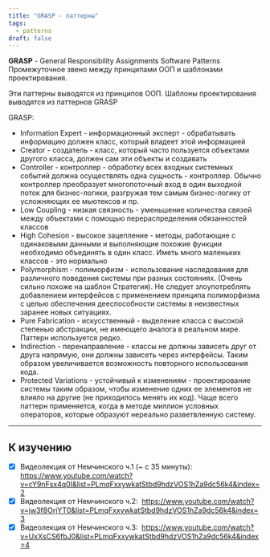 ```yaml
---
title: "GRASP - паттерны"
tags: 
  - patterns
draft: false
---
```


**GRASP** - General Responsibility Assignments Software Patterns
Промежуточное звено между принципами ООП и шаблонами проектирования.

Эти паттерны выводятся из принципов ООП. Шаблоны проектирования выводятся из паттернов GRASP

GRASP:

- Information Expert - информационный эксперт - обрабатывать информацию должен класс, который владеет этой информацией
- Creator - создатель - класс, который часто пользуется объектами другого класса, должен сам эти объекты и создавать
- Controller - контроллер - обработку всех входных системных событий должна осуществлять одна сущность - контроллер. Обычно контроллер преобразует многопоточный вход в один выходной поток для бизнес-логики, разгружая тем самым бизнес-логику от усложняющих ее мьютексов и пр.
- Low Coupling - низкая связность - уменьшение количества связей между объектами с помощью перераспределения обязанностей классов
- High Cohesion - высокое зацепление - методы, работающие с одинаковыми данными и выполняющие похожие функции необходимо объединять в один класс. Иметь много маленьких классов - это нормально
- Polymorphism - полиморфизм - использование наследования для различного поведения системы при разных состояниях. (Очень сильно похоже на шаблон Стратегия). Не следует злоупотреблять добавлением интерфейсов с применением принципа полиморфизма с целью обеспечения дееспособности системы в неизвестных заранее новых ситуациях.
- Pure Fabrication - искусственный - выделение класса с высокой степенью абстракции, не имеющего аналога в реальном мире. Паттерн используется редко.
- Indirection - перенаправление - классы не должны зависеть друг от друга напрямую, они должны зависеть через интерфейсы. Таким образом увеличивается возможность повторного использования кода.
- Protected Variations - устойчивый к изменениям - проектирование системы таким образом, чтобы изменение одних ее элементов не влияло на другие (не приходилось менять их код). Чаще всего паттерн применяется, когда в методе миллион условных операторов, которые образуют нереально разветвленную систему.

---
## К изучению

- [X] Видеолекция от Немчинского ч.1 (~ с 35 минуты):  https://www.youtube.com/watch?v=cY9nFsx4q0I&list=PLmqFxxywkatStbd9hdzVOS1hZa9dc56k4&index=2
- [X] Видеолекция от Немчинского ч.2:  https://www.youtube.com/watch?v=jw3f8OrjYT0&list=PLmqFxxywkatStbd9hdzVOS1hZa9dc56k4&index=3
- [X] Видеолекция от Немчинского ч.3:  https://www.youtube.com/watch?v=UxXsCS6fbJ0&list=PLmqFxxywkatStbd9hdzVOS1hZa9dc56k4&index=4